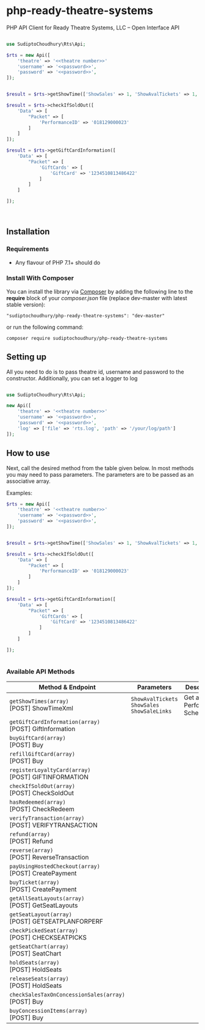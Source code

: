 # php-ready-theatre-systems

PHP API Client for Ready Theatre Systems, LLC – Open Interface API


```php

use SudiptoChoudhury\Rts\Api;

$rts = new Api([
    'theatre' => '<<theatre number>>'
    'username' => '<<password>>',
    'password' => '<<password>>',
]);


$result = $rts->getShowTime(['ShowSales' => 1, 'ShowAvalTickets' => 1, 'ShowSaleLinks' => 1]); 

$result = $rts->checkIfSoldOut([
    'Data' => [
        "Packet" => [
            'PerformanceID' => '018129000023'
        ]
    ]
]);

$result = $rts->getGiftCardInformation([
    'Data' => [
        "Packet" => [
            'GiftCards' => [
                'GiftCard' => '1234510813486422'
            ]
        ]
    ]

]);
 
 
```

## Installation


### Requirements

- Any flavour of PHP 7.1+ should do


### Install With Composer

You can install the library via [Composer](http://getcomposer.org) by adding the following line to the 
**require** block of your *composer.json* file (replace dev-master with latest stable version):

```
"sudiptochoudhury/php-ready-theatre-systems": "dev-master"
```

or run the following command:

```
composer require sudiptochoudhury/php-ready-theatre-systems
```


## Setting up

All you need to do is to pass theatre id, username and password to the constructor. Additionally, you can set a logger to log 
```php

use SudiptoChoudhury\Rts\Api;

new Api([
    'theatre' => '<<theatre number>>'
    'username' => '<<password>>',
    'password' => '<<password>>',
    'log' => ['file' => 'rts.log', 'path' => '/your/log/path']
]);
```


## How to use

Next, call the desired method from the table given below. In most methods you may need to pass parameters. The parameters
are to be passed as an associative array. 

Examples:
```php
$rts = new Api([
    'theatre' => '<<theatre number>>'
    'username' => '<<password>>',
    'password' => '<<password>>',
]);


$result = $rts->getShowTime(['ShowSales' => 1, 'ShowAvalTickets' => 1, 'ShowSaleLinks' => 1]); 

$result = $rts->checkIfSoldOut([
    'Data' => [
        "Packet" => [
            'PerformanceID' => '018129000023'
        ]
    ]
]);

$result = $rts->getGiftCardInformation([
    'Data' => [
        "Packet" => [
            'GiftCards' => [
                'GiftCard' => '1234510813486422'
            ]
        ]
    ]

]);
 
```


### Available API Methods

| Method & Endpoint | Parameters | Description |
|-------------------|------------|-------------|
| `getShowTimes(array)`<br/> \[POST\] ShowTimeXml | `ShowAvalTickets` `ShowSales` `ShowSaleLinks` | Get all Performance Schedule | 
| `getGiftCardInformation(array)`<br/> \[POST\] GiftInformation |  |  |
| `buyGiftCard(array)`<br/> \[POST\] Buy |  |  |
| `refillGiftCard(array)`<br/> \[POST\] Buy |  |  |
| `registerLoyaltyCard(array)`<br/> \[POST\] GIFTINFORMATION |  |  |
| `checkIfSoldOut(array)`<br/> \[POST\] CheckSoldOut |  |  |
| `hasRedeemed(array)`<br/> \[POST\] CheckRedeem |  |  |
| `verifyTransaction(array)`<br/> \[POST\] VERIFYTRANSACTION |  |  |
| `refund(array)`<br/> \[POST\] Refund |  |  |
| `reverse(array)`<br/> \[POST\] ReverseTransaction |  |  |
| `payUsingHostedCheckout(array)`<br/> \[POST\] CreatePayment |  |  |
| `buyTicket(array)`<br/> \[POST\] CreatePayment |  |  |
| `getAllSeatLayouts(array)`<br/> \[POST\] GetSeatLayouts |  |  |
| `getSeatLayout(array)`<br/> \[POST\] GETSEATPLANFORPERF |  |  |
| `checkPickedSeat(array)`<br/> \[POST\] CHECKSEATPICKS |  |  |
| `getSeatChart(array)`<br/> \[POST\] SeatChart |  |  |
| `holdSeats(array)`<br/> \[POST\] HoldSeats |  |  |
| `releaseSeats(array)`<br/> \[POST\] HoldSeats |  |  |
| `checkSalesTaxOnConcessionSales(array)`<br/> \[POST\] Buy |  |  |
| `buyConcessionItems(array)`<br/> \[POST\] Buy |  |  |

